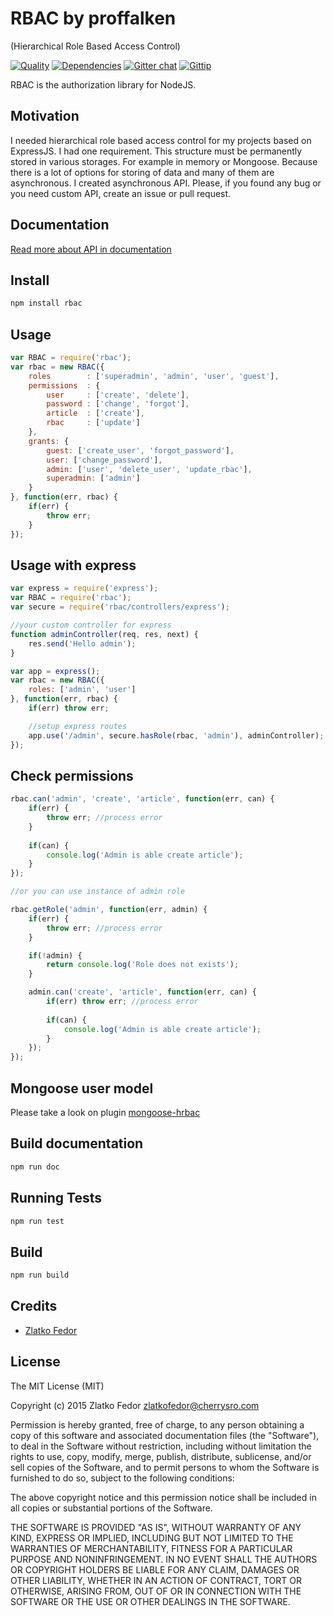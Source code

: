 # RBAC by proffalken
(Hierarchical Role Based Access Control)

[![Quality](https://codeclimate.com/github/seeden/rbac.png)](https://codeclimate.com/github/seeden/rbac/badges)
[![Dependencies](https://david-dm.org/seeden/rbac.png)](https://david-dm.org/seeden/rbac)
[![Gitter chat](https://badges.gitter.im/seeden/rbac.png)](https://gitter.im/seeden/rbac)
[![Gittip](https://img.shields.io/gittip/seeden.svg?style=flat)](https://gratipay.com/seeden/)

RBAC is the authorization library for NodeJS. 


## Motivation

I needed hierarchical role based access control for my projects based on ExpressJS. 
I had one requirement. This structure must be permanently stored in various storages. 
For example in memory or Mongoose. 
Because there is a lot of options for storing of data and many of them are asynchronous. 
I created asynchronous API. 
Please, if you found any bug or you need custom API, create an issue or pull request.

## Documentation

[Read more about API in documentation](http://seeden.github.io/rbac/RBAC.html)


## Install

```sh
npm install rbac
```

## Usage

```js
var RBAC = require('rbac');
var rbac = new RBAC({
    roles        : ['superadmin', 'admin', 'user', 'guest'],
    permissions  : {
        user     : ['create', 'delete'],
        password : ['change', 'forgot'],
        article  : ['create'],
        rbac     : ['update']
    },
    grants: {
        guest: ['create_user', 'forgot_password'],
        user: ['change_password'],
        admin: ['user', 'delete_user', 'update_rbac'],
        superadmin: ['admin']
    }
}, function(err, rbac) {
    if(err) {
        throw err;
    }
}); 
``` 

## Usage with express

```js
var express = require('express');
var RBAC = require('rbac');
var secure = require('rbac/controllers/express');

//your custom controller for express
function adminController(req, res, next) {
    res.send('Hello admin');
}

var app = express();
var rbac = new RBAC({
    roles: ['admin', 'user']  
}, function(err, rbac) {
    if(err) throw err;

    //setup express routes
    app.use('/admin', secure.hasRole(rbac, 'admin'), adminController);
});
```    

## Check permissions

```js
rbac.can('admin', 'create', 'article', function(err, can) {
    if(err) {
        throw err; //process error
    }
        
    if(can) {
        console.log('Admin is able create article');    
    }
});

//or you can use instance of admin role

rbac.getRole('admin', function(err, admin) {
    if(err) {
        throw err; //process error
    }

    if(!admin) {
        return console.log('Role does not exists');
    }

    admin.can('create', 'article', function(err, can) {
        if(err) throw err; //process error
        
        if(can) {
            console.log('Admin is able create article');    
        }
    }); 
});
```

## Mongoose user model

Please take a look on plugin [mongoose-hrbac](http://github.com/seeden/mongoose-hrbac)

## Build documentation

```sh
npm run doc
```  

## Running Tests

```sh
npm run test        
```

## Build

```sh
npm run build     
``` 
    
## Credits

  - [Zlatko Fedor](http://github.com/seeden)

## License

The MIT License (MIT)

Copyright (c) 2015 Zlatko Fedor zlatkofedor@cherrysro.com

Permission is hereby granted, free of charge, to any person obtaining a copy
of this software and associated documentation files (the "Software"), to deal
in the Software without restriction, including without limitation the rights
to use, copy, modify, merge, publish, distribute, sublicense, and/or sell
copies of the Software, and to permit persons to whom the Software is
furnished to do so, subject to the following conditions:

The above copyright notice and this permission notice shall be included in
all copies or substantial portions of the Software.

THE SOFTWARE IS PROVIDED "AS IS", WITHOUT WARRANTY OF ANY KIND, EXPRESS OR
IMPLIED, INCLUDING BUT NOT LIMITED TO THE WARRANTIES OF MERCHANTABILITY,
FITNESS FOR A PARTICULAR PURPOSE AND NONINFRINGEMENT. IN NO EVENT SHALL THE
AUTHORS OR COPYRIGHT HOLDERS BE LIABLE FOR ANY CLAIM, DAMAGES OR OTHER
LIABILITY, WHETHER IN AN ACTION OF CONTRACT, TORT OR OTHERWISE, ARISING FROM,
OUT OF OR IN CONNECTION WITH THE SOFTWARE OR THE USE OR OTHER DEALINGS IN
THE SOFTWARE.

